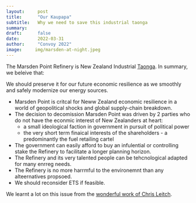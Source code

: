 ```yaml
---
layout:     post
title:      "Our Kaupapa"
subtitle:   Why we need to save this industrial taonga
summary:
draft:      false
date:       2022-03-31
author:     "Convoy 2022"
image:     img/marsden-at-night.jpeg
---
```


The Marsden Point Refinery is New Zealand Industrial [Taonga](https://maoridictionary.co.nz/search?keywords=taongahttps://maoridictionary.co.nz/search?keywords=taonga). In summary, we beleive that:

We should preserve it for our future economic resilience as we smoothly and safely modernize our energy sources.

- Marsden Point is critcal for Neww Zealand economic resilience in a world of geopolitical shocks and global supply-chain breakdown.
- The decision to decomission Marsden Point was driven by 2 parties who do not have the econmic interest of New Zealanders at heart:
    - a small ideological faction in government in pursuit of political power
    - the very short term finaical interests of the shareholders - a predominantly the fuel retailing cartel
- The government can easily afford to buy an infulential or controlling stake the Refinery to facilitate a longer planning horizon.
- The Refinery and its very talented people can be tehcnological adapted for many enrreg needs.
- The Refinery is no more harrmful to the environemnt than any alteernatives propsoed.
- We should reconsider ETS if feasible.

We learnt a lot on this issue from the [wonderful work  of Chris Leitch](https://www.socialcredit.nz/refineryinfo).
